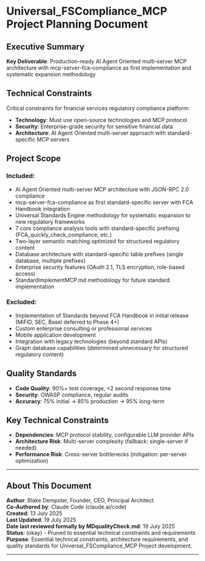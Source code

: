 # Universal_FSCompliance_MCP Project Planning Document

## Executive Summary

**Key Deliverable**: Production-ready AI Agent Oriented multi-server MCP architecture with mcp-server-fca-compliance as first implementation and systematic expansion methodology

## Technical Constraints

Critical constraints for financial services regulatory compliance platform:
- **Technology**: Must use open-source technologies and MCP protocol  
- **Security**: Enterprise-grade security for sensitive financial data
- **Architecture**: AI Agent Oriented multi-server approach with standard-specific MCP servers

## Project Scope

### Included:
- AI Agent Oriented multi-server MCP architecture with JSON-RPC 2.0 compliance
- mcp-server-fca-compliance as first standard-specific server with FCA Handbook integration
- Universal Standards Engine methodology for systematic expansion to new regulatory frameworks
- 7 core compliance analysis tools with standard-specific prefixing (FCA_quickly_check_compliance, etc.)
- Two-layer semantic matching optimized for structured regulatory content
- Database architecture with standard-specific table prefixes (single database, multiple prefixes)
- Enterprise security features (OAuth 2.1, TLS encryption, role-based access)
- StandardImplementMCP.md methodology for future standard implementation

### Excluded:
- Implementation of Standards beyond FCA Handbook in initial release (MiFID, SEC, Basel deferred to Phase 4+)
- Custom enterprise consulting or professional services
- Mobile application development
- Integration with legacy technologies (beyond standard APIs)
- Graph database capabilities (determined unnecessary for structured regulatory content)

## Quality Standards

- **Code Quality**: 90%+ test coverage, <2 second response time
- **Security**: OWASP compliance, regular audits
- **Accuracy**: 75% initial → 85% production → 95% long-term

## Key Technical Constraints

- **Dependencies**: MCP protocol stability, configurable LLM provider APIs
- **Architecture Risk**: Multi-server complexity (fallback: single-server if needed)
- **Performance Risk**: Cross-server bottlenecks (mitigation: per-server optimization)

---

## About This Document

**Author**: Blake Dempster, Founder, CEO, Principal Architect  
**Co-Authored by**: Claude Code (claude.ai/code)  
**Created**: 13 July 2025  
**Last Updated**: 19 July 2025  
**Date last reviewed formally by MDqualityCheck.md**: 19 July 2025  
**Status**: (okay) - Pruned to essential technical constraints and requirements  
**Purpose**: Essential technical constraints, architecture requirements, and quality standards for Universal_FSCompliance_MCP Project development.

---